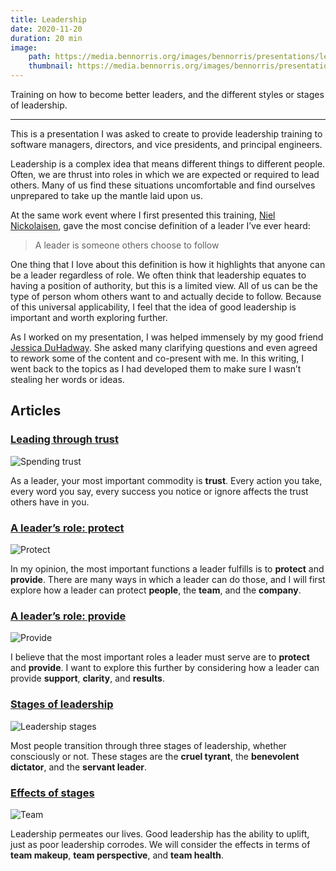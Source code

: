 ```yaml
---
title: Leadership
date: 2020-11-20
duration: 20 min
image:
    path: https://media.bennorris.org/images/bennorris/presentations/leadership.png
    thumbnail: https://media.bennorris.org/images/bennorris/presentations/leadership.png
---
```


Training on how to become better leaders, and the different styles or stages of leadership.

***

This is a presentation I was asked to create to provide leadership training to software managers, directors, and vice presidents, and principal engineers.

Leadership is a complex idea that means different things to different people. Often, we are thrust into roles in which we are expected or required to lead others. Many of us find these situations uncomfortable and find ourselves unprepared to take up the mantle laid upon us.

At the same work event where I first presented this training, [Niel Nickolaisen](https://www.linkedin.com/in/nielnickolaisen), gave the most concise definition of a leader I’ve ever heard:

> A leader is someone others choose to follow

One thing that I love about this definition is how it highlights that anyone can be a leader regardless of role. We often think that leadership equates to having a position of authority, but this is a limited view. All of us can be the type of person whom others want to and actually decide to follow. Because of this universal applicability, I feel that the idea of good leadership is important and worth exploring further.

As I worked on my presentation, I was helped immensely by my good friend [Jessica DuHadway](https://www.linkedin.com/in/duhadway). She asked many clarifying questions and even agreed to rework some of the content and co-present with me. In this writing, I went back to the topics as I had developed them to make sure I wasn’t stealing her words or ideas.

## Articles

### [Leading through trust](https://www.bennorris.org/2020/04/14/leading-through-trust)

![Spending trust](https://media.bennorris.org/images/bennorris/uploads/2020/3ef59003d5.jpg)

As a leader, your most important commodity is **trust**. Every action you take, every word you say, every success you notice or ignore affects the trust others have in you.

### [A leader’s role: protect](https://www.bennorris.org/2020/04/15/a-leaders-role-protect)

![Protect](https://media.bennorris.org/images/bennorris/uploads/2020/6d71210781.jpg)

In my opinion, the most important functions a leader fulfills is to **protect** and **provide**. There are many ways in which a leader can do those, and I will first explore how a leader can protect **people**, the **team**, and the **company**.

### [A leader’s role: provide](https://www.bennorris.org/2020/04/17/a-leaders-role-provide)

![Provide](https://media.bennorris.org/images/bennorris/uploads/2020/4b4fadf9a0.jpg)

I believe that the most important roles a leader must serve are to **protect** and **provide**. I want to explore this further by considering how a leader can provide **support**, **clarity**, and **results**.

### [Stages of leadership](https://www.bennorris.org/2020/04/21/stages-of-leadership)

![Leadership stages](https://media.bennorris.org/images/bennorris/uploads/2020/66d881cc81.jpg)

Most people transition through three stages of leadership, whether consciously or not. These stages are the **cruel tyrant**, the **benevolent dictator**, and the **servant leader**.

### [Effects of stages](https://www.bennorris.org/2020/04/24/effects-of-stages)

![Team](https://media.bennorris.org/images/bennorris/uploads/2020/eff11e3cd3.jpg)

Leadership permeates our lives. Good leadership has the ability to uplift, just as poor leadership corrodes. We will consider the effects in terms of **team makeup**, **team perspective**, and **team health**.
